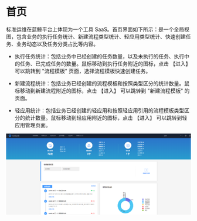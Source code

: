 # 首页 

标准运维在蓝鲸平台上体现为一个工具 SaaS。首页界面如下所示：是一个全局视图，包含业务的执行任务统计、新建流程类型统计、轻应用类型统计、快速创建任务、业务动态以及任务分类占比等内容。

- 执行任务统计：包括业务中已经创建的任务数量，以及未执行的任务、执行中的任务、已完成任务的数量。鼠标移动到执行任务附近的图标，点击 【进入】 可以跳转到 "流程模板" 页面，选择流程模板快速创建任务。

- 新建流程统计：包括业务已经创建的流程模板和按照类型区分的统计数量。鼠标移动到新建流程附近的图标，点击 【进入】 可以跳转到 "新建流程模板" 的页面。

- 轻应用统计：包括业务已经创建的轻应用和按照轻应用引用的流程模板类型区分的统计数量。鼠标移动到轻应用附近的图标，点击 【进入】 可以跳转到轻应用管理页面。

![](../assets/标准运维首页.png)
